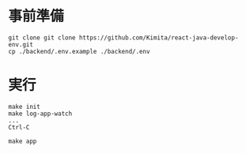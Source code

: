 # 事前準備

```
git clone git clone https://github.com/Kimita/react-java-develop-env.git
cp ./backend/.env.example ./backend/.env
```

# 実行

```
make init
make log-app-watch
...
Ctrl-C

make app
```
